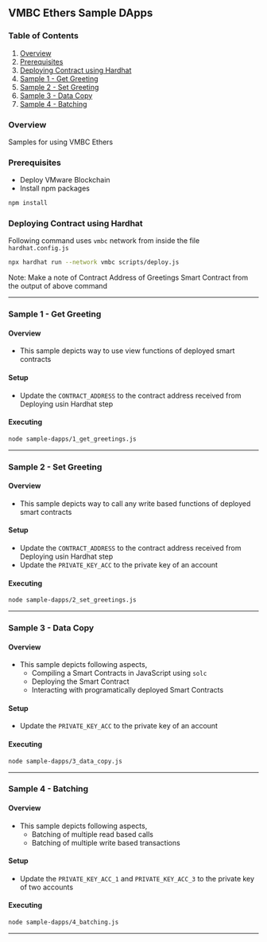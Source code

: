 ## VMBC Ethers Sample DApps

### Table of Contents
1. [Overview](#overview)
2. [Prerequisites](#prerequisites)
3. [Deploying Contract using Hardhat](#deploying-contract-using-hardhat)
4. [Sample 1 - Get Greeting](#sample-1---get-greeting)
5. [Sample 2 - Set Greeting](#sample-2---set-greeting)
6. [Sample 3 - Data Copy](#sample-3---data-copy)
7. [Sample 4 - Batching](#sample-4---batching)

### Overview
Samples for using VMBC Ethers

### Prerequisites
* Deploy VMware Blockchain
* Install npm packages
```sh
npm install
```

### Deploying Contract using Hardhat
Following command uses `vmbc` network from inside the file `hardhat.config.js`
```sh
npx hardhat run --network vmbc scripts/deploy.js
```
Note: Make a note of Contract Address of Greetings Smart Contract from the output of above command

---

### Sample 1 - Get Greeting
#### Overview
* This sample depicts way to use view functions of deployed smart contracts
#### Setup
* Update the `CONTRACT_ADDRESS` to the contract address received from Deploying usin Hardhat step
#### Executing
```sh
node sample-dapps/1_get_greetings.js
```

---

### Sample 2 - Set Greeting
#### Overview
* This sample depicts way to call any write based functions of deployed smart contracts
#### Setup
* Update the `CONTRACT_ADDRESS` to the contract address received from Deploying usin Hardhat step
* Update the `PRIVATE_KEY_ACC` to the private key of an account
#### Executing
```sh
node sample-dapps/2_set_greetings.js
```

---

### Sample 3 - Data Copy
#### Overview
* This sample depicts following aspects,
  * Compiling a Smart Contracts in JavaScript using `solc`
  * Deploying the Smart Contract
  * Interacting with programatically deployed Smart Contracts
#### Setup
* Update the `PRIVATE_KEY_ACC` to the private key of an account
#### Executing
```sh
node sample-dapps/3_data_copy.js
```

---

### Sample 4 - Batching
#### Overview
* This sample depicts following aspects,
  * Batching of multiple read based calls
  * Batching of multiple write based transactions
#### Setup
* Update the `PRIVATE_KEY_ACC_1` and `PRIVATE_KEY_ACC_3` to the private key of two accounts
#### Executing
```sh
node sample-dapps/4_batching.js
```

---
